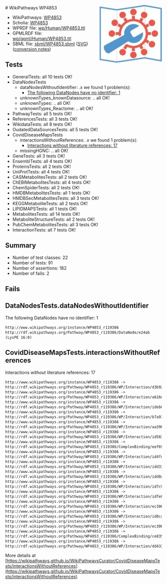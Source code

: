 <img style="float: right; width: 200px" src="../logo.png" />
# WikiPathways WP4853

* WikiPathways: [WP4853](https://identifiers.org/wikipathways:WP4853)
* Scholia: [WP4853](https://scholia.toolforge.org/wikipathways/WP4853)
* WPRDF file: [wp/Human/WP4853.ttl](../wp/Human/WP4853.ttl)
* GPMLRDF file: [wp/gpml/Human/WP4853.ttl](../wp/gpml/Human/WP4853.ttl)
* SBML file: [sbml/WP4853.sbml](../sbml/WP4853.sbml) ([SVG](../sbml/WP4853.svg)) ([conversion notes](../sbml/WP4853.txt))

## Tests
* GeneralTests: all 10 tests OK!
* DataNodesTests
    * dataNodesWithoutIdentifier: .x we found 1 problem(s):
        * [The following DataNodes have no identifier: 1](#d2d32fa0)
    * unknownTypes_knownDatasource: .. all OK!
    * unknownTypes: .. all OK!
    * unknownTypes_Reactome: .. all OK!
* PathwayTests: all 5 tests OK!
* ReferencesTests: all 3 tests OK!
* WikidataTests: all 8 tests OK!
* OudatedDataSourcesTests: all 5 tests OK!
* CovidDiseaseMapsTests
    * interactionsWithoutReferences: .x we found 1 problem(s):
        * [Interactions without literature references: 17](#9701cce8)
    * missingHGNC: .. all OK!
* GeneTests: all 3 tests OK!
* EnsemblTests: all 4 tests OK!
* ProteinsTests: all 2 tests OK!
* UniProtTests: all 4 tests OK!
* CASMetabolitesTests: all 2 tests OK!
* ChEBIMetabolitesTests: all 4 tests OK!
* ChemSpiderTests: all 2 tests OK!
* HMDBMetabolitesTests: all 1 tests OK!
* HMDBSecMetabolitesTests: all 3 tests OK!
* KEGGMetaboliteTests: all 2 tests OK!
* LIPIDMAPSTests: all 1 tests OK!
* MetabolitesTests: all 14 tests OK!
* MetaboliteStructureTests: all 2 tests OK!
* PubChemMetabolitesTests: all 3 tests OK!
* InteractionTests: all 7 tests OK!


## Summary

* Number of test classes: 22
* Number of tests: 91
* Number of assertions: 182
* Number of fails: 2

## Fails

<a name="d2d32fa0" />

## DataNodesTests.dataNodesWithoutIdentifier

The following DataNodes have no identifier: 1
```
http://www.wikipathways.org/instance/WP4853_r119386 http://rdf.wikipathways.org/Pathway/WP4853_r119386/DataNode/e24ab (LysPE 16:0)
```

<a name="9701cce8" />

## CovidDiseaseMapsTests.interactionsWithoutReferences

Interactions without literature references: 17
```
http://www.wikipathways.org/instance/WP4853_r119386 -> http://rdf.wikipathways.org/Pathway/WP4853_r119386/WP/Interaction/d3b92
http://www.wikipathways.org/instance/WP4853_r119386 -> http://rdf.wikipathways.org/Pathway/WP4853_r119386/WP/Interaction/a616d
http://www.wikipathways.org/instance/WP4853_r119386 -> http://rdf.wikipathways.org/Pathway/WP4853_r119386/WP/Interaction/ideb0617af
http://www.wikipathways.org/instance/WP4853_r119386 -> http://rdf.wikipathways.org/Pathway/WP4853_r119386/WP/Interaction/b7a91
http://www.wikipathways.org/instance/WP4853_r119386 -> http://rdf.wikipathways.org/Pathway/WP4853_r119386/WP/Interaction/aa396
http://www.wikipathways.org/instance/WP4853_r119386 -> http://rdf.wikipathways.org/Pathway/WP4853_r119386/WP/Interaction/id58393c41
http://www.wikipathways.org/instance/WP4853_r119386 -> http://rdf.wikipathways.org/Pathway/WP4853_r119386/ComplexBinding/eef69
http://www.wikipathways.org/instance/WP4853_r119386 -> http://rdf.wikipathways.org/Pathway/WP4853_r119386/WP/Interaction/id4fda8300
http://www.wikipathways.org/instance/WP4853_r119386 -> http://rdf.wikipathways.org/Pathway/WP4853_r119386/WP/Interaction/idd3306a7b
http://www.wikipathways.org/instance/WP4853_r119386 -> http://rdf.wikipathways.org/Pathway/WP4853_r119386/WP/Interaction/idd8af1708
http://www.wikipathways.org/instance/WP4853_r119386 -> http://rdf.wikipathways.org/Pathway/WP4853_r119386/WP/Interaction/id7c94a43
http://www.wikipathways.org/instance/WP4853_r119386 -> http://rdf.wikipathways.org/Pathway/WP4853_r119386/WP/Interaction/idfe8f5f72
http://www.wikipathways.org/instance/WP4853_r119386 -> http://rdf.wikipathways.org/Pathway/WP4853_r119386/WP/Interaction/ec306_2
http://www.wikipathways.org/instance/WP4853_r119386 -> http://rdf.wikipathways.org/Pathway/WP4853_r119386/WP/Interaction/id8ca14613
http://www.wikipathways.org/instance/WP4853_r119386 -> http://rdf.wikipathways.org/Pathway/WP4853_r119386/WP/Interaction/ec306_1
http://www.wikipathways.org/instance/WP4853_r119386 -> http://rdf.wikipathways.org/Pathway/WP4853_r119386/ComplexBinding/ce835
http://www.wikipathways.org/instance/WP4853_r119386 -> http://rdf.wikipathways.org/Pathway/WP4853_r119386/WP/Interaction/dd433
```

More details at [https://wikipathways.github.io/WikiPathwaysCurator/CovidDiseaseMapsTests/interactionsWithoutReferences](https://wikipathways.github.io/WikiPathwaysCurator/CovidDiseaseMapsTests/interactionsWithoutReferences)

